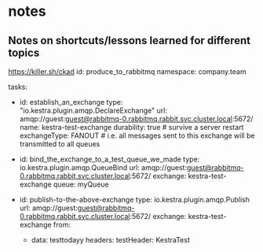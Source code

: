 # notes

## Notes on shortcuts/lessons learned for different topics
https://killer.sh/ckad
id: produce_to_rabbitmq
namespace: company.team

tasks:
  - id: establish_an_exchange
    type: "io.kestra.plugin.amqp.DeclareExchange"
    url: amqp://guest:guest@rabbitmq-0.rabbitmq.rabbit.svc.cluster.local:5672/
    name: kestra-test-exchange
    durability: true  # survive a server restart
    exchangeType: FANOUT  # i.e. all messages sent to this exchange will be transmitted to all queues
  
  - id: bind_the_exchange_to_a_test_queue_we_made
    type: io.kestra.plugin.amqp.QueueBind
    url: amqp://guest:guest@rabbitmq-0.rabbitmq.rabbit.svc.cluster.local:5672/
    exchange: kestra-test-exchange
    queue: myQueue
    
  - id: publish-to-the-above-exchange
    type: io.kestra.plugin.amqp.Publish
    url: amqp://guest:guest@rabbitmq-0.rabbitmq.rabbit.svc.cluster.local:5672/
    exchange: kestra-test-exchange
    from:
      -  data: testtodayy
         headers: 
          testHeader: KestraTest
